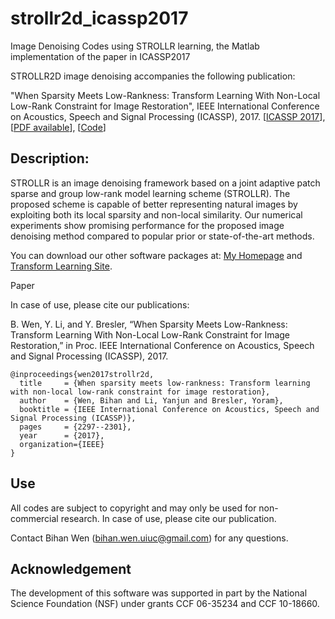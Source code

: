 # strollr2d_icassp2017
Image Denoising Codes using STROLLR learning, the Matlab implementation of the paper in ICASSP2017

STROLLR2D image denoising accompanies the following publication: 

"When Sparsity Meets Low-Rankness: Transform Learning With Non-Local Low-Rank Constraint for Image Restoration", IEEE International Conference on Acoustics, Speech and Signal Processing (ICASSP), 2017. [[ICASSP 2017](http://ieeexplore.ieee.org/abstract/document/7952566/)], [[PDF available](http://transformlearning.csl.illinois.edu/assets/Bihan/ConferencePapers/BihanICASSP2017strollr.pdf)], [[Code](https://github.com/wenbihan/strollr2d_icassp2017)]


Description:
-----

STROLLR is an image denoising framework based on a joint adaptive patch sparse and group low-rank model learning scheme (STROLLR). The proposed scheme is capable of better representing natural images by exploiting both its local sparsity and non-local similarity. Our numerical experiments show promising performance for the proposed image denoising method compared to popular prior or state-of-the-art methods.

You can download our other software packages at: [My Homepage](http://web.engr.illinois.edu/~bwen3/) and [Transform Learning Site](http://transformlearning.csl.illinois.edu/).

Paper

In case of use, please cite our publications:

B. Wen, Y. Li, and Y. Bresler, “When Sparsity Meets Low-Rankness: Transform Learning With Non-Local Low-Rank Constraint for Image Restoration,” in Proc. IEEE International Conference on Acoustics, Speech and Signal Processing (ICASSP), 2017.

```
@inproceedings{wen2017strollr2d,
  title  	= {When sparsity meets low-rankness: Transform learning with non-local low-rank constraint for image restoration},
  author 	= {Wen, Bihan and Li, Yanjun and Bresler, Yoram},
  booktitle = {IEEE International Conference on Acoustics, Speech and Signal Processing (ICASSP)},
  pages 	= {2297--2301},
  year 		= {2017},
  organization={IEEE}
}
```

Use
---
All codes are subject to copyright and may only be used for non-commercial research. In case of use, please cite our publication.

Contact Bihan Wen (bihan.wen.uiuc@gmail.com) for any questions.

Acknowledgement
---
The development of this software was supported in part by the National Science Foundation (NSF) under grants CCF 06-35234 and CCF 10-18660.